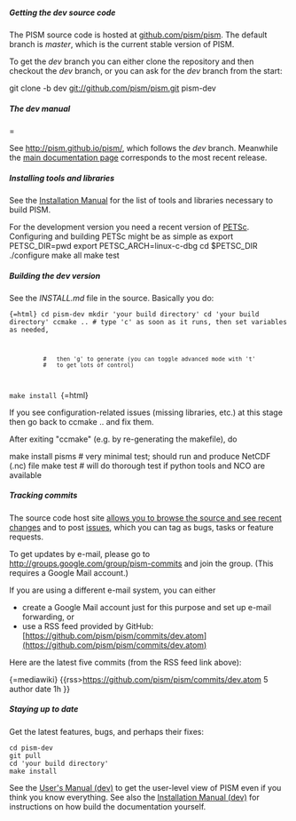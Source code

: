 ##### Getting the dev source code

The PISM source code is hosted at
[github.com/pism/pism](http://github.com/pism/pism). The
default branch is *master*, which is the current stable version of PISM.

To get the *dev* branch you can either clone the repository and then
checkout the *dev* branch, or you can ask for the *dev* branch from the
start:

git clone -b dev [git://github.com/pism/pism.git](git://github.com/pism/pism.git) pism-dev

##### The dev manual

=

See <http://pism.github.io/pism/>, which follows the *dev* branch.
Meanwhile the [main documentation
page](https://pism-docs.org/wiki/doku.php?id=overview)
corresponds to the most recent release.

##### Installing tools and libraries

See the [Installation
Manual](http://pism-docs.org/sphinx/installation/index.html)
for the list of tools and libraries necessary to build PISM.

For the development version you need a recent version of
[PETSc](http://www.mcs.anl.gov/petsc/download/index.html).
Configuring and building PETSc might be as simple
as export PETSC_DIR=pwd  export PETSC_ARCH=linux-c-dbg
cd $PETSC_DIR ./configure make all make test

##### Building the dev version

See the *INSTALL.md* file in the source. Basically you do:

<code>{=html} cd pism-dev mkdir \'your build directory\' cd \'your
build directory\' ccmake .. \# type \'c\' as soon as it runs, then set
variables as needed,

              #   then 'g' to generate (you can toggle advanced mode with 't'
              #   to get lots of control)

make install </code>{=html}

If you see configuration-related issues (missing libraries, etc.) at
this stage then go back to ccmake .. and fix them.

After exiting \"ccmake\" (e.g. by re-generating the makefile), do

make install
pisms # very minimal test; should run and produce NetCDF (.nc) file
make test # will do thorough test if python tools and NCO are available

##### Tracking commits

The source code host site [allows you to browse the source and see
recent changes](https://github.com/pism/pism) and to post
[issues](https://github.com/pism/pism/issues?sort=created&direction=desc&state=open),
which you can tag as bugs, tasks or feature requests.

To get updates by e-mail, please go to
<http://groups.google.com/group/pism-commits> and join the group. (This
requires a Google Mail account.)

If you are using a different e-mail system, you can either

* create a Google Mail account just for this purpose and set up e-mail forwarding, or
* use a RSS feed provided by GitHub: [https://github.com/pism/pism/commits/dev.atom](https://github.com/pism/pism/commits/dev.atom)

Here are the latest five commits (from the RSS feed link above):

{=mediawiki}
{{rss>https://github.com/pism/pism/commits/dev.atom 5 author date 1h }}


##### Staying up to date

Get the latest features, bugs, and perhaps their fixes:

    cd pism-dev
    git pull
    cd 'your build directory'
    make install

See the [User\'s Manual (dev)](http://pism.github.io/pism/)
to get the user-level view of PISM even if you think you know
everything. See also the [Installation Manual
(dev)](http://pism.github.io/pism/installation/index.html)
for instructions on how build the documentation yourself.
